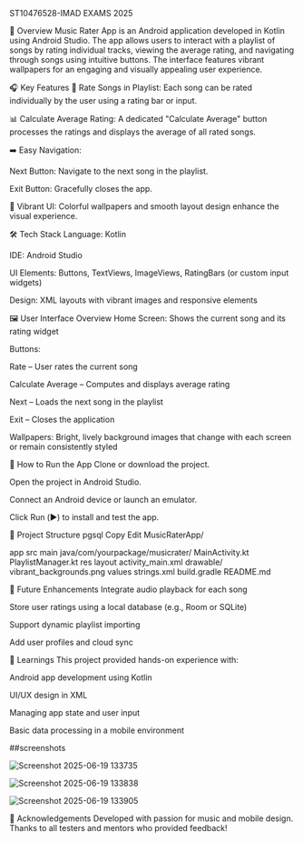 ST10476528-IMAD EXAMS 2025


📱 Overview
Music Rater App is an Android application developed in Kotlin using Android Studio. The app allows users to interact with a playlist of songs by rating individual tracks, viewing the average rating, and navigating through songs using intuitive buttons. The interface features vibrant wallpapers for an engaging and visually appealing user experience.

🎧 Key Features
🎵 Rate Songs in Playlist:
Each song can be rated individually by the user using a rating bar or input.

📊 Calculate Average Rating:
A dedicated "Calculate Average" button processes the ratings and displays the average of all rated songs.

➡️ Easy Navigation:

Next Button: Navigate to the next song in the playlist.

Exit Button: Gracefully closes the app.

🎨 Vibrant UI:
Colorful wallpapers and smooth layout design enhance the visual experience.

🛠️ Tech Stack
Language: Kotlin

IDE: Android Studio

UI Elements: Buttons, TextViews, ImageViews, RatingBars (or custom input widgets)

Design: XML layouts with vibrant images and responsive elements

🖼️ User Interface Overview
Home Screen: Shows the current song and its rating widget

Buttons:

Rate – User rates the current song

Calculate Average – Computes and displays average rating

Next – Loads the next song in the playlist

Exit – Closes the application

Wallpapers: Bright, lively background images that change with each screen or remain consistently styled

🚀 How to Run the App
Clone or download the project.

Open the project in Android Studio.

Connect an Android device or launch an emulator.

Click Run (▶️) to install and test the app.

📂 Project Structure
pgsql
Copy
Edit
MusicRaterApp/

 app
 src
 main
 java/com/yourpackage/musicrater/
 MainActivity.kt
PlaylistManager.kt
 res
 layout
activity_main.xml
 drawable/
 vibrant_backgrounds.png
 values
 strings.xml
 build.gradle
 README.md
 
📌 Future Enhancements
Integrate audio playback for each song

Store user ratings using a local database (e.g., Room or SQLite)

Support dynamic playlist importing

Add user profiles and cloud sync

🧠 Learnings
This project provided hands-on experience with:

Android app development using Kotlin

UI/UX design in XML

Managing app state and user input

Basic data processing in a mobile environment 

##screenshots

![Screenshot 2025-06-19 133735](https://github.com/user-attachments/assets/df78adff-9f4b-4be3-92c9-6820effa9ae6)

![Screenshot 2025-06-19 133838](https://github.com/user-attachments/assets/fcdbc1f8-d11c-4158-8b69-2763a19ed618)


![Screenshot 2025-06-19 133905](https://github.com/user-attachments/assets/285c60d5-84e5-44a7-8101-260bd69ca887)



🙌 Acknowledgements
Developed with passion for music and mobile design.
Thanks to all testers and mentors who provided feedback!

